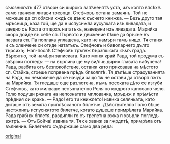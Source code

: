 ﻿съюзникътъ
477
отвори си широко запѣненптѣ уста, изъ копто впсѣхѫ само гвачеип лигави тревпцп.
Стефчовъ остана замаянъ. Той не можеше да сп обясни кждѣ се дѣнж късчето книжка.
— Безъ друго тая мръсница, каза той, ще да е испуснжла иусулката изъ ливадата, и заедно съ Коста отпдохѫ нататъкъ, наведени изъ ливадата.
Марийка скоро дойде въ себе сп. Първото ѝ движение бѣше да бръкне въ пазвата сп. Па поплака уплашена, като не намѣри тамъ нищо.
Тя станж и съ хленчене си отиде нататъкъ.
Стефчовъ и биволарчето дълго търсиха;. Нап-послѣ Стефчовъ тръгнж бързпшката къмъ града. Вѣроятно, той намѣри записката. Като мпнж край Рада, той продума съ звѣрски погледъ: — на върлина ще му ви/пчь дири» главата набучена!
Рада, разбита отъ безпокойствие, останж като приковава на мѣстото сп. Стайка, стоеше пспрвена прѣдъ бпволптѣ. Тя дѣлѣше страхуванията на Рада, но неможеше да се начуди защо 1ж не остави да отворп пжть на Марийка. Тя гледаше още разлютена, къмъ посоката дѣто се изгуби Стефчовъ, като милваше несъзнателно Роля по кждрото каносано чело.
Голю подуши ржката на непознатата мпловачка, мръднж и прѣмѣсти прѣдния си кракъ.
— Радо! ето ти книжлето! извика селянката, като дигаше отъ земята приплѣсканото бплетче.
Дѣйствителпо Голю бѣше настжпилъ испуснжтото билетче, когато душеше примрѣлата Марийка.
Рада грабнж бплетя, раздипли го съ трепетна ржка п хвърли погледъ вжтрѣ.
— Отъ Бойча! извика тя.
Тя се хванж за гжрдптѣ, примрѣла отъ вълнение.
Билетчето съдържаше само два реда:

[original](images/530.jpg)